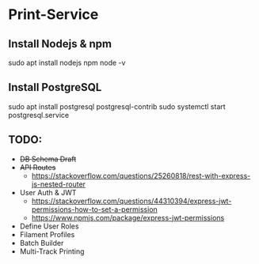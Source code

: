 # Print-Service
## Install Nodejs & npm
sudo apt install nodejs npm
node -v
## Install PostgreSQL
sudo apt install postgresql postgresql-contrib
sudo systemctl start postgresql.service
## TODO:
- ~~DB Schema Draft~~
- ~~API Routes~~
    - https://stackoverflow.com/questions/25260818/rest-with-express-js-nested-router
- User Auth & JWT
    - https://stackoverflow.com/questions/44310394/express-jwt-permissions-how-to-set-a-permission
    - https://www.npmjs.com/package/express-jwt-permissions
- Define User Roles
- Filament Profiles
- Batch Builder
- Multi-Track Printing